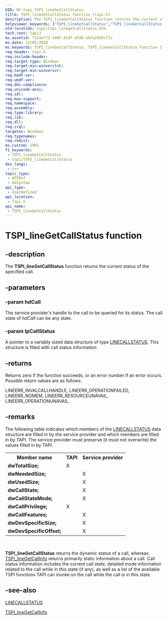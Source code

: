 ```yaml
---
UID: NF:tspi.TSPI_lineGetCallStatus
title: TSPI_lineGetCallStatus function (tspi.h)
description: The TSPI_lineGetCallStatus function returns the current status of the specified call.
helpviewer_keywords: ["TSPI_lineGetCallStatus","TSPI_lineGetCallStatus function [TAPI 2.2]","_tspi_tspi_linegetcallstatus","tspi.tspi_linegetcallstatus","tspi/TSPI_lineGetCallStatus"]
old-location: tspi\tspi_linegetcallstatus.htm
tech.root: tapi3
ms.assetid: 7124ef73-148f-41df-afd6-ebfa29d5cf1c
ms.date: 12/05/2018
ms.keywords: TSPI_lineGetCallStatus, TSPI_lineGetCallStatus function [TAPI 2.2], _tspi_tspi_linegetcallstatus, tspi.tspi_linegetcallstatus, tspi/TSPI_lineGetCallStatus
req.header: tspi.h
req.include-header: 
req.target-type: Windows
req.target-min-winverclnt: 
req.target-min-winversvr: 
req.kmdf-ver: 
req.umdf-ver: 
req.ddi-compliance: 
req.unicode-ansi: 
req.idl: 
req.max-support: 
req.namespace: 
req.assembly: 
req.type-library: 
req.lib: 
req.dll: 
req.irql: 
targetos: Windows
req.typenames: 
req.redist: 
ms.custom: 19H1
f1_keywords:
 - TSPI_lineGetCallStatus
 - tspi/TSPI_lineGetCallStatus
dev_langs:
 - c++
topic_type:
 - APIRef
 - kbSyntax
api_type:
 - UserDefined
api_location:
 - Tspi.h
api_name:
 - TSPI_lineGetCallStatus
---
```


# TSPI_lineGetCallStatus function


## -description

The 
<b>TSPI_lineGetCallStatus</b> function returns the current status of the specified call.

## -parameters

### -param hdCall

The service provider's handle to the call to be queried for its status. The call state of <i>hdCall</i> can be any state.

### -param lpCallStatus

A pointer to a variably sized data structure of type 
<a href="https://docs.microsoft.com/windows/desktop/api/tapi/ns-tapi-linecallstatus">LINECALLSTATUS</a>. This structure is filled with call status information.

## -returns

Returns zero if the function succeeds, or an error number if an error occurs. Possible return values are as follows:

LINEERR_INVALCALLHANDLE, LINEERR_OPERATIONFAILED, LINEERR_NOMEM, LINEERR_RESOURCEUNAVAIL, LINEERR_OPERATIONUNAVAIL.

## -remarks

The following table indicates which members of the 
<a href="https://docs.microsoft.com/windows/desktop/api/tapi/ns-tapi-linecallstatus">LINECALLSTATUS</a> data structure are filled in by the service provider and which members are filled in by TAPI. The service provider must preserve (it must not overwrite) the values filled in by TAPI.

<table>
<tr>
<th>Member name</th>
<th>TAPI</th>
<th>Service provider</th>
</tr>
<tr>
<td><b>dwTotalSize;</b></td>
<td>X</td>
<td></td>
</tr>
<tr>
<td><b>dwNeededSize;</b></td>
<td></td>
<td>X</td>
</tr>
<tr>
<td><b>dwUsedSize;</b></td>
<td></td>
<td>X</td>
</tr>
<tr>
<td><b>dwCallState;</b></td>
<td></td>
<td>X</td>
</tr>
<tr>
<td><b>dwCallStateMode;</b></td>
<td></td>
<td>X</td>
</tr>
<tr>
<td><b>dwCallPrivilege;</b></td>
<td>X</td>
<td></td>
</tr>
<tr>
<td><b>dwCallFeatures;</b></td>
<td></td>
<td>X</td>
</tr>
<tr>
<td><b>dwDevSpecificSize;</b></td>
<td></td>
<td>X</td>
</tr>
<tr>
<td><b>dwDevSpecificOffset;</b></td>
<td></td>
<td>X</td>
</tr>
</table>
 

<b>TSPI_lineGetCallStatus</b> returns the dynamic status of a call, whereas 
<a href="https://docs.microsoft.com/windows/desktop/api/tspi/nf-tspi-tspi_linegetcallinfo">TSPI_lineGetCallInfo</a> returns primarily static information about a call. Call status information includes the current call state, detailed mode information related to the call while in this state (if any), as well as a list of the available TSPI functions TAPI can invoke on the call while the call is in this state.

## -see-also

<a href="https://docs.microsoft.com/windows/desktop/api/tapi/ns-tapi-linecallstatus">LINECALLSTATUS</a>



<a href="https://docs.microsoft.com/windows/desktop/api/tspi/nf-tspi-tspi_linegetcallinfo">TSPI_lineGetCallInfo</a>

